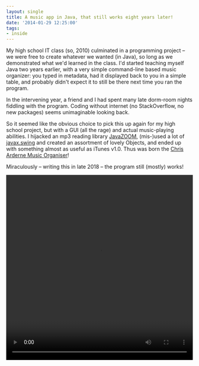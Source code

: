 ```yaml
---
layout: single
title: A music app in Java, that still works eight years later!
date: '2014-01-29 12:25:00'
tags:
- inside
---
```


My high school IT class (so, 2010) culminated in a programming project – we were free to create whatever we wanted (in Java), so long as we demonstrated what we'd learned in the class. I'd started teaching myself Java two years earlier, with a very simple command-line based music organizer: you typed in metadata, had it displayed back to you in a simple table, and probably didn't expect it to still be there next time you ran the program.

In the intervening year, a friend and I had spent many late dorm-room nights fiddling with the program. Coding without internet (no StackOverflow, no new packages) seems unimaginable looking back.

So it seemed like the obvious choice to pick this up again for my high school project, but with a GUI (all the rage) and actual music-playing abilities. I hijacked an mp3 reading library [JavaZOOM](http://www.javazoom.net/jlgui/api.html), (mis-)used a lot of [javax.swing](https://en.wikipedia.org/wiki/Swing_(Java)) and created an assortment of lovely Objects, and ended up with something almost as useful as iTunes v1.0. Thus was born the [Chris Arderne Music Organiser](https://github.com/carderne/CAMO)!

Miraculously – writing this in late 2018 – the program still (mostly) works!

<video width="100%" height="500" controls>
    <source src="/assets/videos/camo.mp4" type="video/mp4">
    Your browser does not support the video tag.
    </source>
</video>